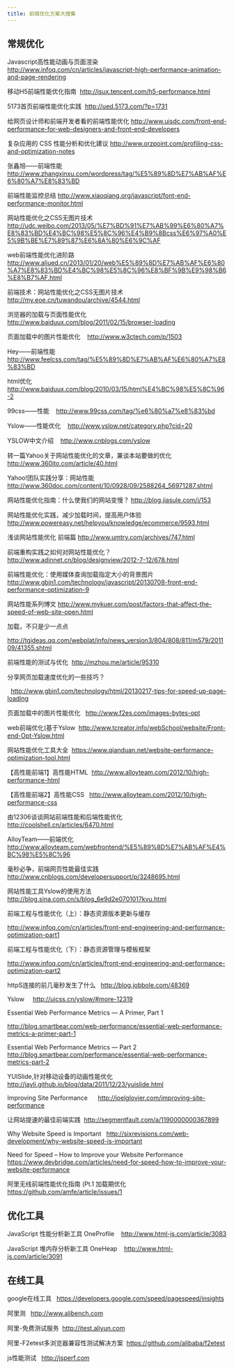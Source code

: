 ```yaml
---
title: 前端优化方案大搜集
---
```


## 常规优化

Javascript高性能动画与页面渲染    http://www.infoq.com/cn/articles/javascript-high-performance-animation-and-page-rendering

移动H5前端性能优化指南    http://isux.tencent.com/h5-performance.html

5173首页前端性能优化实践    http://ued.5173.com/?p=1731

给网页设计师和前端开发者看的前端性能优化   http://www.uisdc.com/front-end-performance-for-web-designers-and-front-end-developers

复杂应用的 CSS 性能分析和优化建议   http://www.orzpoint.com/profiling-css-and-optimization-notes

张鑫旭——前端性能   http://www.zhangxinxu.com/wordpress/tag/%E5%89%8D%E7%AB%AF%E6%80%A7%E8%83%BD

前端性能监控总结   http://www.xiaoqiang.org/javascript/font-end-performance-monitor.html

网站性能优化之CSS无图片技术   http://udc.weibo.com/2013/05/%E7%BD%91%E7%AB%99%E6%80%A7%E8%83%BD%E4%BC%98%E5%8C%96%E4%B9%8Bcss%E6%97%A0%E5%9B%BE%E7%89%87%E6%8A%80%E6%9C%AF

web前端性能优化进阶路   http://www.aliued.cn/2013/01/20/web%E5%89%8D%E7%AB%AF%E6%80%A7%E8%83%BD%E4%BC%98%E5%8C%96%E8%BF%9B%E9%98%B6%E8%B7%AF.html

前端技术：网站性能优化之CSS无图片技术    http://my.eoe.cn/tuwandou/archive/4544.html

浏览器的加载与页面性能优化    http://www.baiduux.com/blog/2011/02/15/browser-loading

页面加载中的图片性能优化      http://www.w3ctech.com/p/1503

Hey——前端性能   http://www.feelcss.com/tag/%E5%89%8D%E7%AB%AF%E6%80%A7%E8%83%BD

html优化     http://www.baiduux.com/blog/2010/03/15/html%E4%BC%98%E5%8C%96-2

99css——性能      http://www.99css.com/tag/%e6%80%a7%e8%83%bd

Yslow——性能优化      http://www.yslow.net/category.php?cid=20

YSLOW中文介绍      http://www.cnblogs.com/yslow

转一篇Yahoo关于网站性能优化的文章，兼谈本站要做的优化    http://www.360ito.com/article/40.html

Yahoo!团队实践分享：网站性能   http://www.360doc.com/content/10/0928/09/2588264_56971287.shtml

网站性能优化指南：什么使我们的网站变慢？   http://blog.jiasule.com/i/153

网站性能优化实践，减少加载时间，提高用户体验   http://www.powereasy.net/helpyou/knowledge/ecommerce/9593.html

浅谈网站性能优化 前端篇   http://www.umtry.com/archives/747.html

前端重构实践之如何对网站性能优化？   http://www.adinnet.cn/blog/designview/2012-7-12/678.html

前端性能优化：使用媒体查询加载指定大小的背景图片   http://www.gbin1.com/technology/javascript/20130708-front-end-performance-optimization-9

网站性能系列博文   http://www.mykuer.com/post/factors-that-affect-the-speed-of-web-site-open.html

加载，不只是少一点点

   http://tgideas.qq.com/webplat/info/news_version3/804/808/811/m579/201109/41355.shtml

前端性能的测试与优化    http://mzhou.me/article/95310

分享网页加载速度优化的一些技巧？

    http://www.gbin1.com/technology/html/20130217-tips-for-speed-up-page-loading

页面加载中的图片性能优化     http://www.f2es.com/images-bytes-opt

web前端优化(基于Yslow    http://www.tcreator.info/webSchool/website/Front-end-Opt-Yslow.html

网站性能优化工具大全    https://www.qianduan.net/website-performance-optimization-tool.html

【高性能前端1】高性能HTML    http://www.alloyteam.com/2012/10/high-performance-html

【高性能前端2】高性能CSS     http://www.alloyteam.com/2012/10/high-performance-css

由12306谈谈网站前端性能和后端性能优化     http://coolshell.cn/articles/6470.html

AlloyTeam——前端优化   http://www.alloyteam.com/webfrontend/%E5%89%8D%E7%AB%AF%E4%BC%98%E5%8C%96

毫秒必争，前端网页性能最佳实践    http://www.cnblogs.com/developersupport/p/3248695.html

网站性能工具Yslow的使用方法    http://blog.sina.com.cn/s/blog_6e9d2e0701017kvu.html

前端工程与性能优化（上）：静态资源版本更新与缓存

   http://www.infoq.com/cn/articles/front-end-engineering-and-performance-optimization-part1

前端工程与性能优化（下）：静态资源管理与模板框架

   http://www.infoq.com/cn/articles/front-end-engineering-and-performance-optimization-part2

   httpS连接的前几毫秒发生了什么     http://blog.jobbole.com/48369

Yslow       http://uicss.cn/yslow/#more-12319

Essential Web Performance Metrics — A Primer, Part 1

   http://blog.smartbear.com/web-performance/essential-web-performance-metrics-a-primer-part-1

Essential Web Performance Metrics — Part 2     http://blog.smartbear.com/performance/essential-web-performance-metrics-part-2

YUISlide,针对移动设备的动画性能优化     http://jayli.github.io/blog/data/2011/12/23/yuislide.html

Improving Site Performance        http://joelglovier.com/improving-site-performance

让网站提速的最佳前端实践    http://segmentfault.com/a/1190000000367899

Why Website Speed is Important     http://sixrevisions.com/web-development/why-website-speed-is-important

Need for Speed – How to Improve your Website Performance     https://www.devbridge.com/articles/need-for-speed-how-to-improve-your-website-performance

阿里无线前端性能优化指南 (Pt.1 加载期优化     https://github.com/amfe/article/issues/1

## 优化工具



JavaScript 性能分析新工具 OneProfile      http://www.html-js.com/article/3083

JavaScript 堆内存分析新工具 OneHeap      http://www.html-js.com/article/3091

## 在线工具



google在线工具     https://developers.google.com/speed/pagespeed/insights

阿里测     http://www.alibench.com

阿里-免费测试服务    http://itest.aliyun.com

阿里-F2etest多浏览器兼容性测试解决方案    https://github.com/alibaba/f2etest

js性能测试     http://jsperf.com